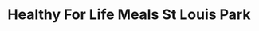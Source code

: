 ---
title: "Healthy For Life Meals St Louis Park"
url: /saint-louis-park/healthy-for-life-meals-st-louis-park/
shop: Bioladen
---